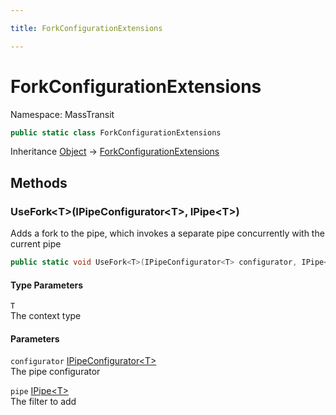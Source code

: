 ```yaml
---

title: ForkConfigurationExtensions

---
```


# ForkConfigurationExtensions

Namespace: MassTransit

```csharp
public static class ForkConfigurationExtensions
```

Inheritance [Object](https://learn.microsoft.com/en-us/dotnet/api/system.object) → [ForkConfigurationExtensions](../masstransit/forkconfigurationextensions)

## Methods

### **UseFork\<T\>(IPipeConfigurator\<T\>, IPipe\<T\>)**

Adds a fork to the pipe, which invokes a separate pipe concurrently with the current pipe

```csharp
public static void UseFork<T>(IPipeConfigurator<T> configurator, IPipe<T> pipe)
```

#### Type Parameters

`T`<br/>
The context type

#### Parameters

`configurator` [IPipeConfigurator\<T\>](../../masstransit-abstractions/masstransit/ipipeconfigurator-1)<br/>
The pipe configurator

`pipe` [IPipe\<T\>](../../masstransit-abstractions/masstransit/ipipe-1)<br/>
The filter to add
